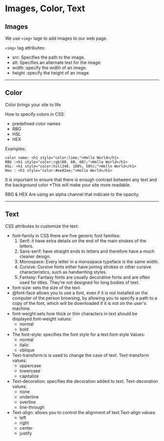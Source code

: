 # Images, Color, Text
## Images
We use `<img>` tage to add images to our web page.

`<img>` tag attributes:
* src: Specifies the path to the image.
* alt: Specifies an alternate text for the image.
* width :specify the width  of an image.
* height :specify the height of an image.

***

## Color

Color brings your site to life 

 How to specify colors in CSS: 
* predefined color names
* RBG
* HSL
* HEX

 Examples:
```
color name: <h1 style="color:lime;">Hello World</h1>
RBG :<h1 style="color:rgb(60, 60, 60);">Hello World</h1>
HSL: <h1 style="color:hsl(240, 100%, 50%);">Hello World</h1>
Hex : <h1 style="color:#ee82ee;">Hello World</h1>
```
It is important to ensure that there is enough contrast between any text and the background color
*This will make your site more readable.


 RBG & HEX Are using an alpha channel that indicate to the opacity.

***
## Text
CSS attributes to customize the text:
* font-family in  CSS there are five generic font families:
  1. Serif: it have extra details on the end of the main strokes of the letters.
  2. Sans-serif: have straight ends to letters and therefore have a much cleaner design.
  3. Monospace: Every letter in a monospace typeface is the same width. 
  4. Cursive: Cursive fonts either have joining strokes or other cursive characteristics, such as handwriting styles.
  5. Fantasy: Fantasy fonts are usually decorative fonts and are often used for titles. They're not designed for long bodies of text. 
* font-size: sets the size of the text.
* @font-face allows you to use a font, even if it is not installed on the computer of the person browsing, by allowing you to 
   specify  a path to a copy of the font, which will be downloaded if it is not on the user's machine.
* font-weight:sets how thick or thin characters in text should be displayed.font-weight values:
  * normal
  * bold
* The font-style: specifies the font style for a text.font-style Values:
  * normal
  * italic
  * oblique
* Text-transform:is is used to change the case of text. Text-transform values:
  * uppercase
  * lowercase
  * capitalize
* Text-decoration: specifies the decoration added to text. Text-decoration values:
  * none
  * underline 
  * overline
  * line-through
* Text-align: allows you to control the alignment of text.Text-align values:
  * left
  * right
  * center
  * justify
